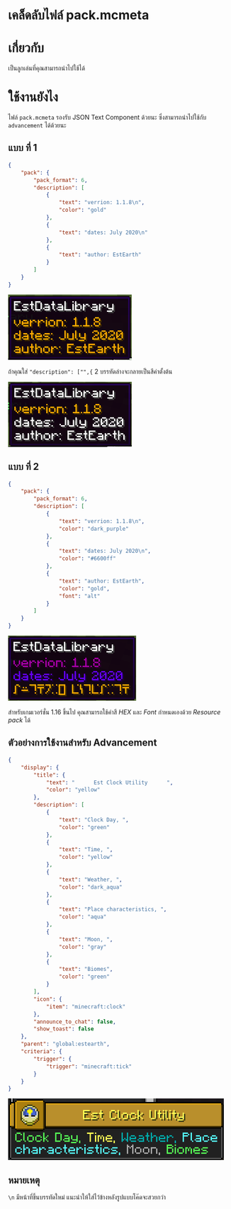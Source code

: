 # เคล็ดลับไฟล์ pack.mcmeta

# เกี่ยวกับ

เป็นลูกเล่นที่คุณสามารถนำไปใช้ได้

# ใช้งานยังไง

ไฟล์ `pack.mcmeta` รองรับ JSON Text Component ด้วยนะ
ซึ่งสามารถนำไปใช้กับ `advancement` ได้ด้วยนะ 

## แบบ ที่ 1

```json
{
	"pack": {
		"pack_format": 6,
		"description": [
			{
				"text": "verrion: 1.1.8\n",
				"color": "gold"
			},
			{
				"text": "dates: July 2020\n"
			},
			{
				"text": "author: EstEarth"
			}
		]
	}
}
```
![](./pack/1.png)

ถ้าคุณใส่ `"description": ["",{` 2 บรรทัดล่างจะกลายเป็นสีค่าตั้งต้น

![](./pack/1_1.png)

## แบบ ที่ 2

```json
{
    "pack": {
        "pack_format": 6,
        "description": [
            {
                "text": "verrion: 1.1.8\n",
                "color": "dark_purple"
            },
            {
                "text": "dates: July 2020\n",
                "color": "#6600ff"
            },
            {
                "text": "author: EstEarth",
				"color": "gold",
				"font": "alt"
            }
        ]
    }
}
```
![](./pack/2.png)

สำหรับเกมเวอร์ชั่น 1.16 ขึ้นไป
คุณสามารถใช้ค่าสี *HEX* และ *Font* กำหนดเองด้วย *Resource pack* ได้

## ตัวอย่างการใช้งานสำหรับ Advancement

```json
{
	"display": {
		"title": {
			"text": "      Est Clock Utility      ",
			"color": "yellow"
		},
		"description": [
			{
				"text": "Clock Day, ",
				"color": "green"
			},
			{
				"text": "Time, ",
				"color": "yellow"
			},
			{
				"text": "Weather, ",
				"color": "dark_aqua"
			},
			{
				"text": "Place characteristics, ",
				"color": "aqua"
			},
			{
				"text": "Moon, ",
				"color": "gray"
			},
			{
				"text": "Biomes",
				"color": "green"
			}
		],
		"icon": {
			"item": "minecraft:clock"
		},
		"announce_to_chat": false,
		"show_toast": false
	},
	"parent": "global:estearth",
	"criteria": {
		"trigger": {
			"trigger": "minecraft:tick"
		}
	}
}
```
![](./pack/3.png)

## หมายเหตุ

`\n` มีหน้าที่ขึ้นบรรทัดใหม่ แนะนำให้ใส่ไว้ข้างหลังรูปแบบโค๊ดจะสวยกว่า